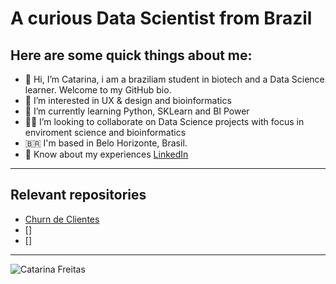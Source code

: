 # **A curious Data Scientist from Brazil**

## Here are some quick things about me:
- 👋 Hi, I’m Catarina, i am a braziliam student in biotech and a Data Science learner. Welcome to my GitHub bio.
- 👀 I’m interested in UX & design and bioinformatics
- 🌱 I’m currently learning Python, SKLearn and BI Power
- 👨‍💻 I’m looking to collaborate on Data Science projects with focus in enviroment science and bioinformatics
- 🇧🇷  I'm based in Belo Horizonte, Brasil.
- 💬 Know about my experiences [LinkedIn](https://github.com/CatarinaRRF/)

---
## Relevant repositories
- [Churn de Clientes](https://github.com/CatarinaRRF/ChurnOfClients-AluraVoz)
- []
- []
---
![Catarina Freitas](https://github-readme-stats.vercel.app/api?username=CatarinaRRF&show_icons=true&theme=tokyonight)
